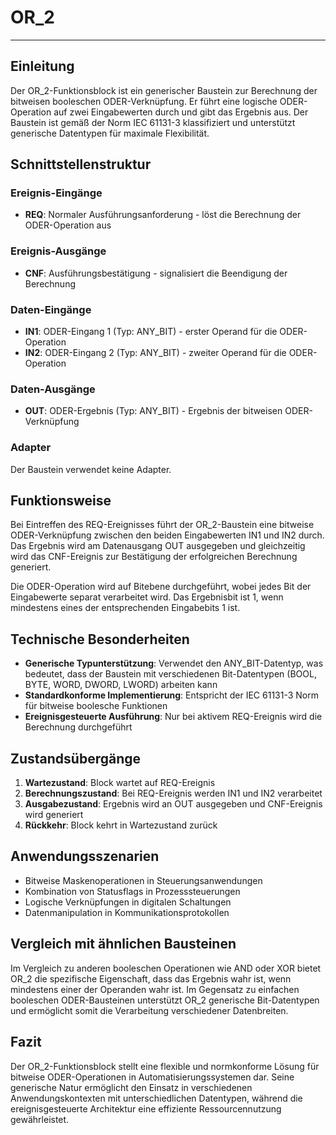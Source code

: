 # OR_2

* * * * * * * * * *

## Einleitung
Der OR_2-Funktionsblock ist ein generischer Baustein zur Berechnung der bitweisen booleschen ODER-Verknüpfung. Er führt eine logische ODER-Operation auf zwei Eingabewerten durch und gibt das Ergebnis aus. Der Baustein ist gemäß der Norm IEC 61131-3 klassifiziert und unterstützt generische Datentypen für maximale Flexibilität.

## Schnittstellenstruktur

### **Ereignis-Eingänge**
- **REQ**: Normaler Ausführungsanforderung - löst die Berechnung der ODER-Operation aus

### **Ereignis-Ausgänge**
- **CNF**: Ausführungsbestätigung - signalisiert die Beendigung der Berechnung

### **Daten-Eingänge**
- **IN1**: ODER-Eingang 1 (Typ: ANY_BIT) - erster Operand für die ODER-Operation
- **IN2**: ODER-Eingang 2 (Typ: ANY_BIT) - zweiter Operand für die ODER-Operation

### **Daten-Ausgänge**
- **OUT**: ODER-Ergebnis (Typ: ANY_BIT) - Ergebnis der bitweisen ODER-Verknüpfung

### **Adapter**
Der Baustein verwendet keine Adapter.

## Funktionsweise
Bei Eintreffen des REQ-Ereignisses führt der OR_2-Baustein eine bitweise ODER-Verknüpfung zwischen den beiden Eingabewerten IN1 und IN2 durch. Das Ergebnis wird am Datenausgang OUT ausgegeben und gleichzeitig wird das CNF-Ereignis zur Bestätigung der erfolgreichen Berechnung generiert.

Die ODER-Operation wird auf Bitebene durchgeführt, wobei jedes Bit der Eingabewerte separat verarbeitet wird. Das Ergebnisbit ist 1, wenn mindestens eines der entsprechenden Eingabebits 1 ist.

## Technische Besonderheiten
- **Generische Typunterstützung**: Verwendet den ANY_BIT-Datentyp, was bedeutet, dass der Baustein mit verschiedenen Bit-Datentypen (BOOL, BYTE, WORD, DWORD, LWORD) arbeiten kann
- **Standardkonforme Implementierung**: Entspricht der IEC 61131-3 Norm für bitweise boolesche Funktionen
- **Ereignisgesteuerte Ausführung**: Nur bei aktivem REQ-Ereignis wird die Berechnung durchgeführt

## Zustandsübergänge
1. **Wartezustand**: Block wartet auf REQ-Ereignis
2. **Berechnungszustand**: Bei REQ-Ereignis werden IN1 und IN2 verarbeitet
3. **Ausgabezustand**: Ergebnis wird an OUT ausgegeben und CNF-Ereignis wird generiert
4. **Rückkehr**: Block kehrt in Wartezustand zurück

## Anwendungsszenarien
- Bitweise Maskenoperationen in Steuerungsanwendungen
- Kombination von Statusflags in Prozesssteuerungen
- Logische Verknüpfungen in digitalen Schaltungen
- Datenmanipulation in Kommunikationsprotokollen

## Vergleich mit ähnlichen Bausteinen
Im Vergleich zu anderen booleschen Operationen wie AND oder XOR bietet OR_2 die spezifische Eigenschaft, dass das Ergebnis wahr ist, wenn mindestens einer der Operanden wahr ist. Im Gegensatz zu einfachen booleschen ODER-Bausteinen unterstützt OR_2 generische Bit-Datentypen und ermöglicht somit die Verarbeitung verschiedener Datenbreiten.

## Fazit
Der OR_2-Funktionsblock stellt eine flexible und normkonforme Lösung für bitweise ODER-Operationen in Automatisierungssystemen dar. Seine generische Natur ermöglicht den Einsatz in verschiedenen Anwendungskontexten mit unterschiedlichen Datentypen, während die ereignisgesteuerte Architektur eine effiziente Ressourcennutzung gewährleistet.